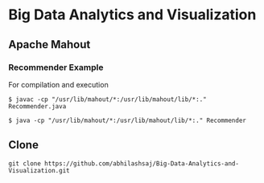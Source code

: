 # Big Data Analytics and Visualization

## Apache Mahout

### Recommender Example

For compilation and execution

`$ javac -cp "/usr/lib/mahout/*:/usr/lib/mahout/lib/*:." Recommender.java `

`$ java -cp "/usr/lib/mahout/*:/usr/lib/mahout/lib/*:." Recommender`

## Clone

` git clone https://github.com/abhilashsaj/Big-Data-Analytics-and-Visualization.git `
